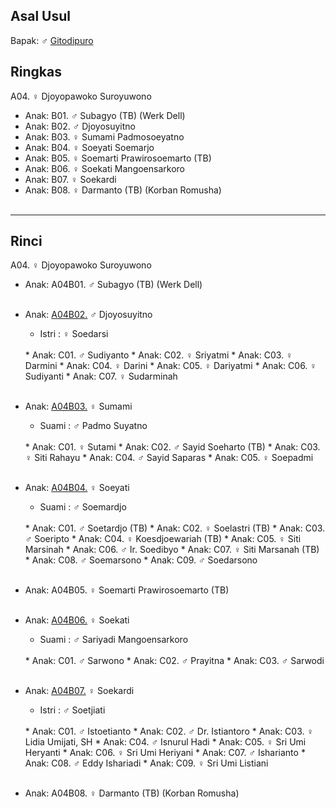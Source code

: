 ## Asal Usul

Bapak: ♂ [Gitodipuro][up] 

## Ringkas

A04. ♀ Djoyopawoko Suroyuwono
	<br/>

*	Anak: B01. ♂ Subagyo (TB) (Werk Dell)
*	Anak: B02. ♂ Djoyosuyitno
*	Anak: B03. ♀ Sumami Padmosoeyatno
*	Anak: B04. ♀ Soeyati Soemarjo
*	Anak: B05. ♀ Soemarti Prawirosoemarto (TB)
*	Anak: B06. ♀ Soekati Mangoensarkoro
*	Anak: B07. ♀ Soekardi
*	Anak: B08. ♀ Darmanto (TB) (Korban Romusha)
	<br/><br/>

-- -- --

## Rinci

A04. ♀ Djoyopawoko Suroyuwono
	<br/>

*	Anak: A04B01. ♂ Subagyo (TB) (Werk Dell)
	<br/><br/>

*	Anak: [A04B02.][A04B02] ♂ Djoyosuyitno
	*	Istri : ♀ Soedarsi
	<br/>
	*	Anak: C01. ♂ Sudiyanto
	*	Anak: C02. ♀ Sriyatmi 
	*	Anak: C03. ♀ Darmini
	*	Anak: C04. ♀ Darini 
	*	Anak: C05. ♀ Dariyatmi
	*	Anak: C06. ♀ Sudiyanti 
	*	Anak: C07. ♀ Sudarminah
	<br/><br/>

*	Anak: [A04B03.][A04B03] ♀ Sumami
	*	Suami : ♂ Padmo Suyatno
	<br/>
	*	Anak: C01. ♀ Sutami
	*	Anak: C02. ♂ Sayid Soeharto (TB)
	*	Anak: C03. ♀ Siti Rahayu
	*	Anak: C04. ♂ Sayid Saparas
	*	Anak: C05. ♀ Soepadmi
	<br/><br/>

*	Anak: [A04B04.][A04B04] ♀ Soeyati
	*	Suami : ♂ Soemardjo
	<br/>
	*	Anak: C01. ♂ Soetardjo (TB)
	*	Anak: C02. ♀ Soelastri (TB)
	*	Anak: C03. ♂ Soeripto  
	*	Anak: C04. ♀ Koesdjoewariah (TB) 
	*	Anak: C05. ♀ Siti Marsinah
	*	Anak: C06. ♂ Ir. Soedibyo 
	*	Anak: C07. ♀ Siti Marsanah (TB) 
	*	Anak: C08. ♂ Soemarsono
	*	Anak: C09. ♂ Soedarsono
	<br/><br/>
	
*	Anak: A04B05. ♀ Soemarti Prawirosoemarto (TB)
	<br/><br/>

*	Anak: [A04B06.][A04B06] ♀ Soekati
	*	Suami : ♂ Sariyadi Mangoensarkoro
	<br/>
	*	Anak: C01. ♂ Sarwono
	*	Anak: C02. ♂ Prayitna
	*	Anak: C03. ♂ Sarwodi
	<br/><br/>

*	Anak: [A04B07.][A04B07] ♀ Soekardi
	*	Istri : ♂ Soetjiati
	<br/>
	*	Anak: C01. ♂ Istoetianto
	*	Anak: C02. ♂ Dr. Istiantoro
	*	Anak: C03. ♀ Lidia Umijati, SH
	*	Anak: C04. ♂ Isnurul Hadi
	*	Anak: C05. ♀ Sri Umi Heryanti
	*	Anak: C06. ♀ Sri Umi Heriyani
	*	Anak: C07. ♂ Isharianto
	*	Anak: C08. ♂ Eddy Ishariadi
	*	Anak: C09. ♀ Sri Umi Listiani
	<br/><br/>

*	Anak: A04B08. ♀ Darmanto (TB) (Korban Romusha)
	<br/><br/>

[up]: https://github.com/epsi-rns/gitodipuro/blob/master/README.md

[A04B02]: https://github.com/epsi-rns/gitodipuro/blob/master/tree/A04/B02.md
[A04B03]: https://github.com/epsi-rns/gitodipuro/blob/master/tree/A04/B03.md
[A04B04]: https://github.com/epsi-rns/gitodipuro/blob/master/tree/A04/B04.md
[A04B06]: https://github.com/epsi-rns/gitodipuro/blob/master/tree/A04/B06.md
[A04B07]: https://github.com/epsi-rns/gitodipuro/blob/master/tree/A04/B07.md
